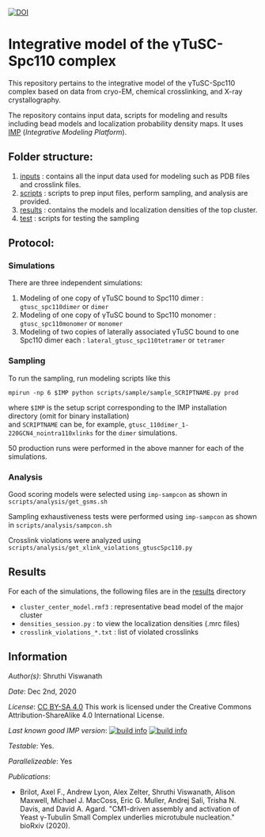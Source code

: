 [![DOI](https://zenodo.org/badge/DOI/10.5281/zenodo.4584457.svg)](https://doi.org/10.5281/zenodo.4584457)

# Integrative model of the γTuSC-Spc110 complex

This repository pertains to the integrative model of the  γTuSC-Spc110 complex based on data from cryo-EM, chemical crosslinking, and X-ray crystallography.

The repository contains input data, scripts for modeling and results including bead models and localization probability density maps. It uses
[IMP](https://integrativemodeling.org) (*Integrative Modeling Platform*).

## Folder structure:
1) [inputs](inputs/) : contains all the input data used for modeling such as PDB files and crosslink files.
2) [scripts](scripts/) : scripts to prep input files, perform sampling, and analysis are provided.
3) [results](results/) : contains the models and localization densities of the top cluster.
4) [test](test/) : scripts for testing the sampling

## Protocol:

### Simulations
There are three independent simulations:
1) Modeling of one copy of γTuSC bound to Spc110 dimer : `gtusc_spc110dimer` or `dimer`
2) Modeling of one copy of γTuSC bound to Spc110 monomer : `gtusc_spc110monomer` or `monomer`
4) Modeling of two copies of laterally associated γTuSC bound to one Spc110 dimer each : `lateral_gtusc_spc110tetramer` or `tetramer`

### Sampling
To run the sampling, run modeling scripts like this
```
mpirun -np 6 $IMP python scripts/sample/sample_SCRIPTNAME.py prod
```
where `$IMP` is the setup script corresponding to the IMP installation directory (omit for binary installation) \
and `SCRIPTNAME` can be, for example, `gtusc_110dimer_1-220GCN4_nointra110xlinks` for the `dimer` simulations.

50 production runs were performed in the above manner for each of the simulations.

### Analysis

Good scoring models were selected using `imp-sampcon` as shown in `scripts/analysis/get_gsms.sh`

Sampling exhaustiveness tests were performed using `imp-sampcon` as shown in `scripts/analysis/sampcon.sh`

Crosslink violations were analyzed using `scripts/analysis/get_xlink_violations_gtuscSpc110.py`

## Results

For each of the simulations, the following files are in the [results](results/) directory
* `cluster_center_model.rmf3` : representative bead model of the major cluster
* `densities_session.py` : to view the localization densities (.mrc files)
*  `crosslink_violations_*.txt` : list of violated crosslinks


## Information
_Author(s)_: Shruthi Viswanath

_Date_: Dec 2nd, 2020

_License_: [CC BY-SA 4.0](https://creativecommons.org/licenses/by-sa/4.0/)
This work is licensed under the Creative Commons Attribution-ShareAlike 4.0
International License.

_Last known good IMP version_: [![build info](https://integrativemodeling.org/systems/35/badge.svg?branch=main)](https://integrativemodeling.org/systems/) [![build info](https://integrativemodeling.org/systems/35/badge.svg?branch=develop)](https://integrativemodeling.org/systems/)

_Testable_: Yes.

_Parallelizeable_: Yes

_Publications_:
 - Brilot, Axel F., Andrew Lyon, Alex Zelter, Shruthi Viswanath, Alison Maxwell, Michael J. MacCoss, Eric G. Muller, Andrej Sali, Trisha N. Davis, and David A. Agard. "CM1-driven assembly and activation of Yeast γ-Tubulin Small Complex underlies microtubule nucleation." bioRxiv (2020).
